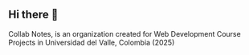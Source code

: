 ## Hi there 👋

Collab Notes, is an organization created for Web Development Course Projects in Universidad del Valle, Colombia (2025)
